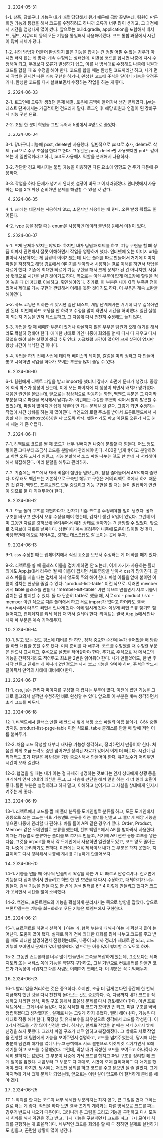 1. 2024-05-31

1-1. 상품, 장바구니 기능은 내가 따로 담당해서 했기 때문에 금방 끝냈는데, 팀원이 만든 회원 기능과 통합을 해서 코드를 수정하려고 하니까 오류가 너무 많이 생기고, 그 과정에서 시간을 엄청나게 많이 썼다. 앞으로는 build.gradle, application을 포함해서 메서드, 필드, 시큐리티 등의 모든 기능을 통일해서 사용해야겠다. 코드 통합 과정에서 시간이 많이 지체가 됐다.

1-2. 위의 방법과 더불어 완성되지 않은 기능을 합치는 건 정말 어쩔 수 없는 경우가 아니면 하지 않는 게 좋다. 계속 수정되는 상태인데, 미완성 코드를 합치면 나중에 다시 수정해야 되고, 무엇보다 오류가 발생하기 쉽고, 이를 내 방식대로 수정해도 나중에 팀원과 코드를 합칠 때 또 수정을 해야 한다. 코드를 합칠 때는 완성된 코드끼리만 하고, 내가 먼저 작업을 끝내면 다른 기능 구현을 하거나, 완성한 코드에 주석을 달아서 기능을 알려주거나, 완성한 코드를 다시 살펴보면서 수정하는 작업을 하는 게 좋다.



2. 2024-06-03

2-1. 로그인에 오류가 생겼던 문제 해결. 토큰에 공백이 들어가서 생긴 문제였다. jwt는 테스트 단계에서는 가급적이면 건드리지 말자. 로그인 후 해당 회원과 연결이 된 장바구니 기능 구현 완료.

2-2. 조원 한 분이 학원을 그만 두어서 5명에서 4명으로 줄었다.



3. 2024-06-04

3-1. 장바구니 기능에 post, delete만 사용했다. 일반적으로 post로 추가, delete로 삭제, put으로 수량 조절을 한다고 한다. 그동안은 post, delete만 사용했지만 put도 같이 쓰는 게 일반적이라고 하니, put도 사용해서 역할을 분배해서 사용하자.

3-2. 간단한 경고 메시지는 툴팁 기능을 이용하면 다른 요소에 영향도 안 주기 때문에 유용하다.

3-3. 작업을 하다 문제가 생겨서 인터넷 설정이 바뀌고 어지러워졌다. 인터넷에서 사용하는 ID를 2개 이상 준비하면 문제를 해결할 수 있을 것 같다.



4. 2024-06-05

4-1. url에는 대문자는 사용하지 않고, 소문자만 사용하는 게 좋다. 오류 발생 확률도 줄어든다.

4-2. type 등을 정할 때는 enum을 사용하면 데이터 불변성 등에서 이점이 있다.



5. 2024-06-07

5-1. 크게 문제가 있지는 않았다. 하지만 내가 팀원과 회의를 하고, 기능 구현을 할 때 상품 이미지 관련해서 잘못 이해하면서 작업을 엉뚱하게 했다. 인터넷에 있는 이미지 url을 받아서 사용하자는 게 팀원의 이야기였는데, 나는 폴더를 따로 만들어서 거기에 이미지 파일을 저장하고 해당 경로에서 이미지를 받아와서 사용하는 걸로 이해를 하면서 작업을 다르게 했다. 기존에 최대한 빠르게 기능 구현을 해서 크게 문제가 된 건 아니지만, 사실상 헛짓으로 시간을 날린 것이기도 하다. 앞으로는 이런 부분이 없게 메모장에 할일을 적어 놓을 때 더 제대로 이해하고, 확인해야겠다. 추가로, 이 부분은 내가 아직 부족한 점이 있어서 제대로 기능 구현과 관련해서 이해를 못한 것이기도 하다. 이 부분은 계속 보완을 해야겠다.

5-2. 하드 코딩은 피하는 게 맞지만 일단 테스트, 개발 단계에서는 거기에 너무 집착하면 안 된다. 이번에 하드 코딩을 안 하려고 수정을 많이 하면서 시간을 허비했다. 일단 실행이 되는지 기능을 먼저 테스트하고, 그 다음에 다시 천천히 수정해도 늦지 않다.

5-3. 작업을 할 때 애매한 부분이 있거나 확실하지 않은 부부은 팀원과 오래 얘기를 해서라도 확실히 정해야 한다. 애매한 상태로 가면 나중에 회의를 할 때 다시 다 지우고 다시 작업을 해야 하는 상황이 생길 수도 있다. 지금처럼 시간이 많으면 크게 상관이 없지만 항상 시간이 넉넉한 건 아니다.

5-4. 작업을 하기 전에 사전에 데이터 베이스의 테이블, 칼럼을 미리 정하고 다 만들어 놓고 시작하면 작업을 하다가 꼬이는 부분을 많이 줄일 수 있다.



6. 2024-06-10

6-1. 팀원에게 리액트 파일을 받고 import를 했더니 갑자기 화면에 문제가 생겼다. 중앙에 회색 박스가 생성이 됐는데, 이게 모든 페이지에 다 생성이 되면서 배치가 망가졌다. 처음엔 원인을 몰랐는데, 앞으로는 정상적으로 작동하는 화면, 백엔드 부분은 그 마지막 부분을 따로 파일을 복사해서 남겨두자. 이번에는 수정한 부분이 적어서 빨리 발견할 수 있었는데, 파일이 많아지면 쉽게 해결이 안 되는 문제일 것 같다. 그렇게 되면 수정하는 작업에 시간 낭비를 하는 게 많아진다. 백엔드의 로컬 주소를 받아서 프론트엔드에서 사용할 때는 localhost:8080을 다 쓰도록 하자. 헷갈리기도 하고 이걸로 오류가 나도 눈치 채는 게 좀 어렵다.



7. 2024-06-11

7-1. 리액트로 코드를 짤 때 코드가 너무 길어지면 나중에 분할할 때 힘들다. 어느 정도 쌓이면 그때부터 조금식 코드를 분할해서 관리해야 한다. 400줄 넘게 쌓이고 분할하려고 하면 오류 고치기 힘들고, 기능 분할해서 소스 파일 나누는 것도 한 번에 다 처리해야 해서 복잡해진다. 미리 분할을 해두고 관리하자.

7-2. 기존에는 코드에서 자바 비율이 절반을 넘었는데, 점점 줄어들어서 45%까지 줄었다. 아무래도 백엔드는 기본적으로 구축만 해두고 구현은 거의 리액트 쪽에서 하기 때문인 것 같다. 백엔드, 프론트엔드 모두 중요하고 기능 구현을 할 때는 둘이 밀접하게 연관이 되므로 둘 다 익혀두어야 한다.



8. 2024-06-12

8-1. 오늘 폴더 구조를 개편하다가, 갑자기 기존 코드를 수정해야할 일이 생겼다. 폴더 구조를 바꾸고 있어서 오류 수정을 해야 했는데, 갑자기 생긴 작업이 있었다. 그런데 이미 그동안 자료를 깃허브에 올려두어서 예전 상태로 돌아가는 건 금방할 수 있었다. 앞으로 깃허브에 자료를 날짜마다, 상황마다 계속 올려두면 나중에 도움이 많이될 것 같다. 바탕화면에 메모로 적어두고, 깃허브 데스크탑도 잘 보이는 곳에 두자.

9. 2024-06-13

9-1. css 수정할 때는 웹페이지에서 직접 요소를 보면서 수정하는 게 더 빠를 때가 있다.

9-2. 리액트를 쓸 때 클래스 이름을 겹치게 하면 안 되는데, 이게 자기가 사용하는 폴더 외에도 App.js에서 라우터 될 때 이름이 겹치면 서로 영향을 받아서 css가 망가진다. 클래스 이름을 지을 때는 겹치게 하지 않도록 주의 해야 한다. 파일 이름을 앞에 붙이면 이름이 겹치는 현상을 줄일 수 있다. "product-list-table" 이런 식으로. 이러면 member에서 table 클래스를 만들 때 "member-list-table" 이런 식으로 만들면서 서로 이름이 겹치는 걸 방지할 수 있다. 둘 다 단순히 table로 했을 때, 서로 src - product / src - member 이런 식으로 다른 폴더에서 하고 서로 import가 없다고 하더라도 결국 App.js에서 라우트 되면서 만나게 된다. 이때 겹치게 된다. 이렇게 되면 오류 찾기도 힘들어지고, 웹페이지를 켜서 직접 다 봐서 걸러야 한다. 리액트는 결국 App.js에서 만나니까 이 부분은 계속 기억해두자.



10. 2024-06-14

10-1. 알고 있는 것도 평소에 대비를 안 하면, 정작 중요한 순간에 누가 물어봤을 때 당황을 하면 대답을 못할 수도 있다. 미리 준비를 다 해두자. 코드를 수정했을 때 수정한 부분은 반드시 표시하고, 주석으로 설명을 적어놓아야 한다. 추가로, 주석으로 각 메서드의 기능을 간략하게라도 적어두고 최소한 2번은 읽어둬야 한다. 내가 만들었어도, 한 번 후다닥 만들고 끝내는 게 아니라 2번 정도는 다시 보고 기능을 알아야 하며, 주석은 반드시 달아둬서 만약의 사태에 대비해야 한다.



11. 2024-06-17

11-1. css, js는 관리자 페이지를 구성할 때 겹치는 부분이 많다. 이전에 썼던 기능을 그대로 들고와서 살짝만 수정하면 바로 완성할 수 있다. 앞으로 이 부분은 계속 생각하면서 초기 코드를 짜두자.



12. 2024-06-18

12-1. 리액트에서 클래스 만들 때 반드시 앞에 해당 소스 파일의 이름 붙이기. CSS 충돌 방지용. product-list-page-table 이런 식으로. table 클래스를 만들 때 앞에 저런 이름 붙여두기.

12-2. 처음 코드 작성할 때부터 재사용 가능성 생각하고, 정리하면서 만들어야 한다. 처음엔 이게 조금 느려도 중반 넘어가면 정리된 자료가 있어서 이게 더 빠르다. 시간이 걸리더라도 초기 파일은 확장성을 가장 중요시해서 만들어야 한다. 유지보수가 어려우면 시간이 오래 걸린다.

12-3. 협업을 할 때는 내가 아는 걸 자세히 설명하는 것보다는 먼저 상대에게 상황 등을 얘기해서 먼저 상대의 의견을 듣고, 그 다음에 판단을 해서 말을 하는 게 더 일의 효율이 좋다. 틀린 부분은 설명하려고 하지 말고, 이해하고 넘어가고 그 사실을 상대에게 인지시켜주는 게 좋다.



13. 2024-06-19

13-1. 리액트에서 코드를 짤 때 폴더 분류를 도메인별로 분류를 하고, 모든 도메인에서 공통으로 쓰는 코드는 따로 기능별로 분류를 하는 폴더를 만들고 그 폴더에 해당 기능을 넣으면 나중에 관리할 때 편하다. 예를 들어 API 같은 경우가 있다. Order, Product, Member 같은 도메인별로 분류를 했는데, 전부 백엔드에서 API를 받아와서 사용한다. 이때는 기능별로 분류하는 폴더를 또 추가로 만들고, 거기에 API 관련 공통 코드를 넣은 다음, 그것을 import를 해서 각 도메인에서 사용하면 일관성도 있고, 코드 양도 줄어든다. 나중에 관리하기도 편하다. 이번에는 처음 제작이라 내가 그 부분은 하지 못했다. 지금이라도 다시 정리해서 나중에 재사용 가능하게 만들어보자.



14. 2024-06-20

14-1. 기능을 만들 때 하나씩 만들어서 확장을 하는 게 더 빠르고 안정적이다. 한꺼번에 기능을 다 집어넣어서 만들려고 하면 한 번 꼬였을 때 다시 수정하고, 대처하기가 너무 힘들다. 검색 기능을 만들 때도 한 번에 검색 필터를 6 * 4 이렇게 만들려고 했다가 코드가 꼬이면서 시간을 많이 소비했다.

14-2. 백엔드, 프론트엔드의 기능을 확실하게 분리시키는 쪽으로 방향을 잡았다. 앞으로 프론트엔드는 기능을 최소화하고 모든 기능은 백엔드에서 구현한다.



15. 2024-06-21

15-1. 프로젝트를 하면서 실력이나 아는 거, 협력 부분에 대해서 아는 게 확실히 많이 늘어난다. 도움이 많이 됐다. 실제로 하기 전에 최대한 대화를 많이 나누고 코드를 주고 받을 때도 최대한 설명하면서 진행했는데도, 나중이 되니까 정리가 제대로 안 되고, 코드 기능이 꼬이면서 문제가 많이 발생했다. 앞으로는 이를 많이 방지할 수 있도록 하자. 

15-2. 그동안 컨트롤러를 너무 많이 만들면서 그쪽을 복잡하게 했는데, 그것보다는 레퍼지토리 또는 서비스 쪽에 기능을 적절히 구현하고, 그걸 기반으로 컨트롤러를 만들면 코드가 가독성이 쉬워지고 다른 사람도 이해하기 편해진다. 이 부분은 꼭 기억해두자.



16. 2024-06-23

16-1. 빨리 일을 처리하는 것은 중요하다. 하지만, 조금 더 길게 본다면 중간에 한 번씩 지금까지 했던 것을 다시 천천히 돌아보는 것도 중요하다. 즉, 지금까지 내가 코드를 작성하고 처리한 방식, 파일 구조 등에서 효율성 문제를 다시 검토해봐야 한다. 이번 프로젝트에서는 그게 너무 늦었다. 처음 시작할 때 코드가 꼬이면 안 되고, 파일 구조를 딱딱 정립하겠다고 생각했지만, 실제로 나는 그렇게 하지 못했다. 빨리 해야 된다, 기능은 다 제대로 작동 해야 한다, 확장성 및 유지보수를 최우선으로 생각해서 코드를 작성한다. 이 3가지 정도를 가장 많이 신경을 썼다. 하지만, 실제로 작업을 할 때는 저거 3가지 밖에 신경을 쓰지 못했다. 그래서 파일 구조가 너무 얽히고 복잡해졌다. 그 밖에도 서로 작업을 진행할 때 팀원에게 기능을 보여주면서 설명하고, 코드를 넘겨주었는데, 당시에 나는 충분히 팀원과 얘기를 많이 나누고 공책에도 서로 볼펜으로 이것저것 적어가면서 오래 얘기를 하고 코드를 수정해왔다. 그런데, 막상 내가 작성한 코드를 보여주고 하나하나 자세히 말하지는 않았다. 그 부분이 나중에 가서 코드를 합치고 파일 구조를 정리할 때 크게 발목을 잡았다. 처음부터 그 부분도 다 제대로, 시간이 오래 걸리더라도 다 얘기를 했어야 했다. 하지만, 당시에는 저것만 상의를 하고 코드를 주고 받으면 될 줄 알았다. 그게 마지막에 가서 크게 문제가 되었는데, 앞으로는 이런 일이 없도록 더 철저하게 준비를 해야 겠다.



17. 2024-06-25

17-1. 회의를 할 때는 코드의 너무 세세한 부분까지는 하지 않고, 큰 그림을 먼저 그리는 걸로 하는 게 좋다. 작업을 하다 보면 결국 초기의 계획과는 다른 방식으로 코드를 짜는 경우가 반드시 나오기 때문이다. 그러니까 큰 그림을 그리고 기능을 구현하고 다시 모여서 회의를 해서 의견을 주고 받고, 다시 기능을 구현하면서 코드를 짜고 다시 모여서 회의를 진행하는 게 효율적이다. 세부적인 코드를 회의를 할 때 다 정하면 실제로 실현하기도 힘들고, 곤란한 상황이 많이 생긴다.
